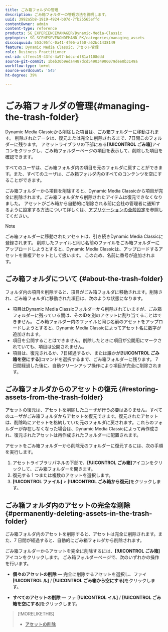 ```yaml
---
title: ごみ箱フォルダの管理
description: ごみ箱フォルダーの管理方法を説明します。
uuid: 3992a5b8-1919-4924-b07d-7fb25565effd
contentOwner: admin
content-type: reference
products: SG_EXPERIENCEMANAGER/Dynamic-Media-Classic
geptopics: SG_SCENESEVENONDEMAND_PK/categories/managing_assets
discoiquuid: 553c95fc-0a41-4f06-af50-a62bc1438149
feature: Dynamic Media Classic，アセット管理
role: Business Practitioner
exl-id: cffeec19-43fd-4a97-bdcc-df81af108ddd
source-git-commit: 1beb30b9eda4487dcd549034906079dee0b3149a
workflow-type: tm+mt
source-wordcount: '545'
ht-degree: 39%

---
```


# ごみ箱フォルダの管理{#managing-the-trash-folder}

Dynamic Media Classicから削除した項目は、ごみ箱フォルダーに移動されます。 削除されたデータは、復元または完全に削除されるまで、7日間このフォルダーに残ります。 アセットライブラリの下部にある&#x200B;**[!UICONTROL ごみ箱]**&#x200B;アイコンをクリックし、ごみ箱フォルダーページの項目を表示して、削除した項目を確認できます。

すべてのユーザは、ごみ箱フォルダ内の項目を元のフォルダに戻すことができます。また、すべてのユーザは、ごみ箱フォルダ内のすべてのコンテンツを空にすることができます。

ごみ箱フォルダーから項目を削除すると、Dynamic Media Classicから項目が完全に削除されます。ごみ箱フォルダから削除されたアイテムは復元できなくなりました。 アセットがごみ箱から自動的に削除される前に会社の管理者に通知するように設定する方法について詳しくは、[アプリケーションの全般設定](application-setup.md#general_settings)を参照してください。

>[!NOTE]
>
>ごみ箱フォルダーに移動されたアセットは、引き続きDynamic Media Classicに登録されます。 削除したファイルと同じ名前のファイルをごみ箱フォルダーにアップロードしようとすると、Dynamic Media Classicは、アップロードするアセットを重複アセットとして扱います。 このため、名前に番号が追加されます。

## ごみ箱フォルダについて {#about-the-trash-folder}

フォルダ内の項目を削除すると、項目がごみ箱フォルダに移動されます。削除され、ごみ箱フォルダに移動された項目は、次のような状態になります。

* 項目はDynamic Media Classicフォルダーから削除されていますが、ごみ箱フォルダーに残っている間は、そのIDを別のアセットに割り当てることはできません。 ごみ箱フォルダー内のファイルと同じ名前のアセットをアップロードしようとすると、Dynamic Media Classicによってアセット名に数字が追加されます。
* 項目を公開することはできません。削除したときに項目が公開用にマークされていても、項目は公開されません。
* 項目は、復元されるか、7日経過するか、または誰かが&#x200B;**[!UICONTROL ごみ箱を空にする]**&#x200B;コマンドを選択するまで、ごみ箱フォルダーに残ります。 7 日間経過した後に、自動クリーンアップ操作により項目が完全に削除されます。

## ごみ箱フォルダからのアセットの復元 {#restoring-assets-from-the-trash-folder}

アセットの復元は、アセットを削除したユーザが行う必要はありません。すべてのユーザがごみ箱フォルダからアセットを復元できます。復元されたアセットは、削除時にアセットを格納していた元のフォルダに戻されます。これらのフォルダーが存在しなくなった場合は、Dynamic Media Classicによって再作成され、復元されたアセットは再作成されたフォルダーに配置されます。

アセットをごみ箱フォルダーから削除元のフォルダーに復元するには、次の手順を実行します。

1. アセットライブラリパネルの下部で、**[!UICONTROL ごみ箱]**&#x200B;アイコンをクリックして、ごみ箱フォルダーを開きます。
1. 復元する 1 つまたは複数のアセットを選択します。
1. **[!UICONTROL ファイル]** > **[!UICONTROL ごみ箱から復元]**&#x200B;をクリックします。

## ごみ箱フォルダ内のアセットの完全な削除 {#permanently-deleting-assets-in-the-trash-folder}

ごみ箱フォルダ内のアセットを削除すると、アセットは完全に削除されます。また、7 日間が経過すると、自動的にごみ箱フォルダから削除されます。

ごみ箱フォルダーからアセットを完全に削除するには、**[!UICONTROL ごみ箱]**&#x200B;アイコンをクリックします。 ごみ箱フォルダーページで、次のいずれかの操作を行います。

* **個々のアセットの削除**  — 完全に削除するアセットを選択し、ファイ **[!UICONTROL ル]** / **[!UICONTROL ごみ箱から空にする]**&#x200B;をクリックします。

* **すべてのアセットの削除**  — ファ **[!UICONTROL イル]** / **[!UICONTROL ごみ箱を空にする]**&#x200B;をクリックします。

>[!MORELIKETHIS]
>
>* [アセットの削除](moving-renaming-deleting-assets.md#delete_assets)

